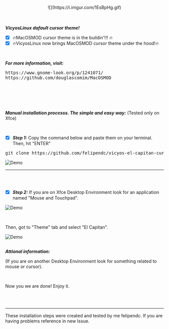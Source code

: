 <center>![](https://i.imgur.com/1EsBpHg.gif)</center>

<br>
<br>


***VicyosLinux dafault cursor theme!***


- [x] :fire:MacOSMOD cursor theme is in the buildin'!!! :fire:<br />
- [x] :fire:VicyosLinux now brings MacOSMOD cursor theme under the hood!:fire:<br />

<br>

***For more information, visit:***

<pre>
https://www.gnome-look.org/p/1241071/
https://github.com/douglascomim/MacOSMOD
</pre>

##

<br>
<br>
<br>


***Manual installation processs. The simple and easy way:*** (Tested only on Xfce)

<br>

- [x]  ***Step 1:***  Copy the command below and paste them on your terminal. Then, hit "ENTER"

<pre>git clone https://github.com/felipendc/vicyos-el-capitan-cursors-mod -b master $HOME/MacOSMOD && cd $HOME/MacOSMOD && sudo cp -r El_Capitan_Cursors/* /usr/share/icons/El_Capitan_Cursors && sudo rm -R $HOME/MacOSMOD*</pre>

![Demo](https://i.imgur.com/4yKX5bl.png)

----

<br>
<br>

- [x]  ***Step 2:***  If you are on Xfce Desktop Environment look for an application named "Mouse and Touchpad". 

![Demo](https://i.imgur.com/PtlCVx2.png)

<br>

Then, got to "Theme" tab and select "El Capitan".

![Demo](https://i.imgur.com/QqOn18l.png)

##

***Attional information:***

(If you are  on another Desktop Environment look for something related to mouse or cursor).

<br>

Now you we are done! Enjoy it.

<br>
<br>

----

These installation steps were created and tested by me felipendc. 
If you are having problems reference in new Issue.



